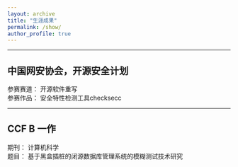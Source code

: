 ```yaml
---
layout: archive
title: "生涯成果"
permalink: /show/
author_profile: true
---
```


---

## 中国网安协会，开源安全计划

参赛赛道： 开源软件重写<br>
参赛作品： 安全特性检测工具checksecc

---

## CCF B 一作

期刊： 计算机科学<br>
题目： 基于黑盒插桩的闭源数据库管理系统的模糊测试技术研究




